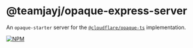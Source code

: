# @teamjayj/opaque-express-server

An `opaque-starter` server for the [`@cloudflare/opaque-ts`](https://github.com/cloudflare/opaque-ts/) implementation.

[![NPM](https://nodei.co/npm/@teamjayj/opaque-express-server.png)](https://www.npmjs.com/package/@teamjayj/opaque-express-server)

